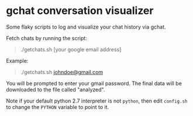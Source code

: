 gchat conversation visualizer
=============================

Some flaky scripts to log and visualize your chat history via gchat.

Fetch chats by running the script:

> ./getchats.sh [your google email address]

Example:
> ./getchats.sh johndoe@gmail.com 

You will be prompted to enter your gmail password. The final data will be downloaded to the file called "analyzed".

Note if your default python 2.7 interpreter is not `python`, then edit `config.sh` to change the `PYTHON` variable to point to it.
